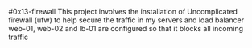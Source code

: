 #0x13-firewall
This project involves the installation of Uncomplicated firewall (ufw) to help secure the traffic in my servers and load balancer
web-01, web-02 and lb-01 are configured so that it blocks all incoming traffic

